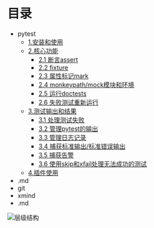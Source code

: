 # 目录
- pytest
  - [1.安装和使用](1.安装和使用/md/1.安装和使用.md#安装和使用)
  - [2.核心功能](2.核心功能/readme.md)
    - [2.1 断言assert](2.核心功能/md/2.1断言assert/2.1断言assert.md#断言assert)
    - [2.2 fixture](2.核心功能/md/2.2%20fixture/2.2fixture.md)
    - [2.3 属性标记mark](2.核心功能/md/2.3%20属性标记mark/2.3属性标记mark.md)
    - [2.4 monkeypath/mock模块和环境](2.核心功能/md/2.4%20monkeypath_mock/2.4monkeypath_mock.md)
    - [2.5 运行doctests](2.核心功能/md/2.5%20doctests/2.5doctests.md)
    - [2.6 失败测试重新运行](2.核心功能/md/2.6%20其他/2.6其他)
  - [3.测试输出和结果](3.测试输出和结果/md/../readme.md)
    - [3.1 处理测试失败](3.测试输出和结果/md/3.1处理测试失败.md)
    - [3.2 管理pytest的输出](3.测试输出和结果/md/3.2管理pytest的输出.md)
    - [3.3 管理日志记录](3.测试输出和结果/md/3.3管理日志记录.md)
    - [3.4 捕获标准输出/标准错误输出](3.测试输出和结果/md/3.4标准输出.md)
    - [3.5 捕获告警](3.测试输出和结果/md/3.5捕获警告.md)
    - [3.6 使用skip和xfail处理无法成功的测试](3.测试输出和结果/md/3.6%20使用skip和xfail处理无法成功的测试.md)
  - [4.插件使用](4.插件使用/md/4.插件使用.md)
- .md
- git
- xmind
- .md



![层级结构](https://cdn.jsdelivr.net/gh/vulpesaaa/img/20220930142939.png)


